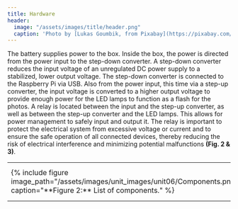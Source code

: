 ```yaml
---
title: Hardware
header:
  image: "/assets/images/title/header.png"
  caption: 'Photo by [Lukas Goumbik, from Pixabay](https://pixabay.com/de/users/goumbik-3752482/?utm_source=link-attribution&utm_medium=referral&utm_campaign=image&utm_content=2055522){:target="_blank"}'
---
```

  
<!--more-->

The battery supplies power to the box. Inside the box, the power is directed from the power input to the step-down converter. A step-down converter reduces the input voltage of an unregulated DC power supply to a stabilized, lower output voltage. The step-down converter is connected to the Raspberry Pi via USB. Also from the power input, this time via a step-up converter, the input voltage is converted to a higher output voltage to provide enough power for the LED lamps to function as a flash for the photos. A relay is located between the input and the step-up converter, as well as between the step-up converter and the LED lamps. This allows for power management to safely input and output it. The relay is important to protect the electrical system from excessive voltage or current and to ensure the safe operation of all connected devices, thereby reducing the risk of electrical interference and minimizing potential malfunctions **(Fig. 2 & 3)**.

<table>
  <tr>
  <td>
{% include figure image_path="/assets/images/unit_images/unit06/Components.png" caption="**Figure 2:** List of components." %}
  </td>
  <td>
{% include figure image_path="/assets/images/unit_images/unit06/Hardware-in-box.png" caption="**Figure 3:** Components of the sensor box." %}
  </td>
  </tr>
</table>
